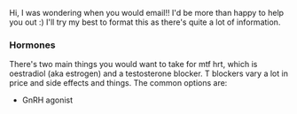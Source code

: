 Hi, I was wondering when you would email!! I'd be more than happy to help you out :) I'll try my best to format this as there's quite a lot of information.
### Hormones
There's two main things you would want to take for mtf hrt, which is oestradiol (aka estrogen) and a testosterone blocker. T blockers vary a lot in price and side effects and things. The common options are:
- GnRH agonist